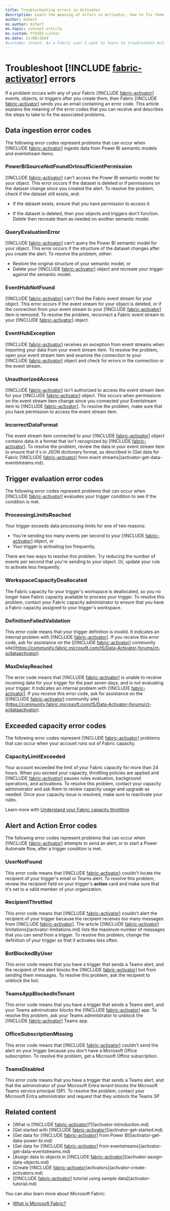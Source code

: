```yaml
---
title: Troubleshooting errors in Activator
description: Learn the meaning of errors in Activator, how to fix them, and troubleshoot common issues in this comprehensive troubleshooting guide
author: mihart
ms.author: mihart
ms.topic: concept-article
ms.custom: FY25Q1-Linter
ms.date: 11/08/2024
#customer intent: As a Fabric user I want to learn to troubleshoot Activator errors.
---
```


# Troubleshoot [!INCLUDE [fabric-activator](../includes/fabric-activator.md)] errors

If a problem occurs with any of your Fabric [!INCLUDE [fabric-activator](../includes/fabric-activator.md)] events, objects, or triggers after you create them, then Fabric [!INCLUDE [fabric-activator](../includes/fabric-activator.md)] sends you an email containing an error code. This article explains the meaning of the error codes that you can receive and describes the steps to take to fix the associated problems.

## Data ingestion error codes

The following error codes represent problems that can occur when [!INCLUDE [fabric-activator](../includes/fabric-activator.md)] ingests data from Power BI semantic models and eventstream items.

### PowerBiSourceNotFoundOrInsufficientPermission

[!INCLUDE [fabric-activator](../includes/fabric-activator.md)] can't access the Power BI semantic model for your object. This error occurs if the dataset is deleted or if permissions on the dataset change since you created the alert. To resolve the problem, check if the dataset still exists, and:

* If the dataset exists, ensure that you have permission to access it.

* If the dataset is deleted, then your objects and triggers don't function. Delete then recreate them as needed on another semantic model.

### QueryEvaluationError

[!INCLUDE [fabric-activator](../includes/fabric-activator.md)] can't query the Power BI semantic model for your object. This error occurs if the structure of the dataset changes after you create the alert. To resolve the problem, either:

* Restore the original structure of your semantic model, or
* Delete your [!INCLUDE [fabric-activator](../includes/fabric-activator.md)] object and recreate your trigger against the semantic model.

### EventHubNotFound

[!INCLUDE [fabric-activator](../includes/fabric-activator.md)] can't find the Fabric event stream for your object. This error occurs if the event stream for your object is deleted, or if the connection from your event stream to your [!INCLUDE [fabric-activator](../includes/fabric-activator.md)] item is removed. To resolve the problem, reconnect a Fabric event stream to your [!INCLUDE [fabric-activator](../includes/fabric-activator.md)] object.

### EventHubException

[!INCLUDE [fabric-activator](../includes/fabric-activator.md)] receives an exception from event streams when importing your data from your event stream item. To resolve the problem, open your event stream item and examine the connection to your [!INCLUDE [fabric-activator](../includes/fabric-activator.md)] object and check for errors in the connection or the event stream.

### UnauthorizedAccess

[!INCLUDE [fabric-activator](../includes/fabric-activator.md)] isn't authorized to access the event stream item for your [!INCLUDE [fabric-activator](../includes/fabric-activator.md)] object. This occurs when permissions on the event stream item change since you connected your Eventstream item to [!INCLUDE [fabric-activator](../includes/fabric-activator.md)]. To resolve the problem, make sure that you have permission to access the event stream item.

### IncorrectDataFormat

The event stream item connected to your [!INCLUDE [fabric-activator](../includes/fabric-activator.md)] object contains data in a format that isn't recognized by [!INCLUDE [fabric-activator](../includes/fabric-activator.md)]. To resolve the problem, review the data in your event stream item to ensure that it's in JSON dictionary format, as described in [Get data for Fabric [!INCLUDE [fabric-activator](../includes/fabric-activator.md)] from event streams](activator-get-data-eventstreams.md).

## Trigger evaluation error codes

The following error codes represent problems that can occur when [!INCLUDE [fabric-activator](../includes/fabric-activator.md)] evaluates your trigger condition to see if the condition is met.

### ProcessingLimitsReached

Your trigger exceeds data processing limits for one of two reasons:

* You're sending too many events per second to your [!INCLUDE [fabric-activator](../includes/fabric-activator.md)] object, or
* Your trigger is activating too frequently.

There are two ways to resolve this problem. Try reducing the number of events per second that you're sending to your object. Or, update your rule to activate less frequently.

### WorkspaceCapacityDeallocated

The Fabric capacity for your trigger's workspace is deallocated, so you no longer have Fabric capacity available to process your trigger. To resolve this problem, contact your Fabric capacity administrator to ensure that you have a Fabric capacity assigned to your trigger's workspace.

### DefinitionFailedValidation

This error code means that your trigger definition is invalid. It indicates an internal problem with [!INCLUDE [fabric-activator](../includes/fabric-activator.md)]. If you receive this error code, ask for assistance on the [[!INCLUDE [fabric-activator](../includes/fabric-activator.md)] community site](https://community.fabric.microsoft.com/t5/Data-Activator-forums/ct-p/dataactivator).

### MaxDelayReached

The error code means that [!INCLUDE [fabric-activator](../includes/fabric-activator.md)] is unable to receive incoming data for your trigger for the past seven days, and is not evaluating your trigger. It indicates an internal problem with [!INCLUDE [fabric-activator](../includes/fabric-activator.md)]. If you receive this error code, ask for assistance on the [[!INCLUDE [fabric-activator](../includes/fabric-activator.md)] community site](https://community.fabric.microsoft.com/t5/Data-Activator-forums/ct-p/dataactivator).

## Exceeded capacity error codes

The following error codes represent [!INCLUDE [fabric-activator](../includes/fabric-activator.md)] problems that can occur when your account runs out of Fabric capacity.

### CapacityLimitExceeded
Your account exceeded the limit of your Fabric capacity for more than 24 hours. When you exceed your capacity, throttling policies are applied and [!INCLUDE [fabric-activator](../includes/fabric-activator.md)] pauses rules evaluation, background operations, and activations. To resolve this problem, contact your capacity administrator and ask them to review capacity usage and upgrade as needed. Once your capacity issue is resolved, make sure to reactivate your rules.

Learn more with [Understand your Fabric capacity throttling](https://go.microsoft.com/fwlink/?linkid=2293008).

## Alert and Action Error codes

The following error codes represent problems that can occur when [!INCLUDE [fabric-activator](../includes/fabric-activator.md)] attempts to send an alert, or to start a Power Automate flow, after a trigger condition is met.

### UserNotFound

This error code means that [!INCLUDE [fabric-activator](../includes/fabric-activator.md)] couldn't locate the recipient of your trigger's email or Teams alert. To resolve this problem, review the recipient field on your trigger's **action** card and make sure that it's set to a valid member of your organization.

### RecipientThrottled

This error code means that [!INCLUDE [fabric-activator](../includes/fabric-activator.md)] couldn't alert the recipient of your trigger because the recipient receives too many messages from [!INCLUDE [fabric-activator](../includes/fabric-activator.md)]. The article [[!INCLUDE [fabric-activator](../includes/fabric-activator.md)] limitations](activator-limitations.md) lists the maximum number of messages that you can send from a trigger. To resolve this problem, change the definition of your trigger so that it activates less often.

### BotBlockedByUser

This error code means that you have a trigger that sends a Teams alert, and the recipient of the alert blocks the [!INCLUDE [fabric-activator](../includes/fabric-activator.md)] bot from sending them messages. To resolve this problem, ask the recipient to unblock the bot.

### TeamsAppBlockedInTenant

This error code means that you have a trigger that sends a Teams alert, and your Teams administrator blocks the [!INCLUDE [fabric-activator](../includes/fabric-activator.md)] app. To resolve this problem, ask your Teams administrator to unblock the [!INCLUDE [fabric-activator](../includes/fabric-activator.md)] Teams app.

### OfficeSubscriptionMissing

This error code means that [!INCLUDE [fabric-activator](../includes/fabric-activator.md)] couldn't send the alert on your trigger because you don't have a Microsoft Office subscription. To resolve the problem, get a Microsoft Office subscription.

### TeamsDisabled

This error code means that you have a trigger that sends a Teams alert, and that the administrator of your Microsoft Entra tenant blocks the Microsoft Teams service principal (SP). To resolve the problem, contact your Microsoft Entra administrator and request that they unblock the Teams SP.

## Related content

* [What is [!INCLUDE [fabric-activator](../includes/fabric-activator.md)]?](activator-introduction.md)
* [Get started with [!INCLUDE [fabric-activator](../includes/fabric-activator.md)]](activator-get-started.md)
* [Get data for [!INCLUDE [fabric-activator](../includes/fabric-activator.md)] from Power BI](activator-get-data-power-bi.md)
* [Get data for [!INCLUDE [fabric-activator](../includes/fabric-activator.md)] from eventstreams](activator-get-data-eventstreams.md)
* [Assign data to objects in [!INCLUDE [fabric-activator](../includes/fabric-activator.md)]](activator-assign-data-objects.md)
* [Create [!INCLUDE [fabric-activator](../includes/fabric-activator.md)]activators](activator-create-activators.md)
* [[!INCLUDE [fabric-activator](../includes/fabric-activator.md)] tutorial using sample data](activator-tutorial.md)

You can also learn more about Microsoft Fabric:

* [What is Microsoft Fabric?](../../get-started/microsoft-fabric-overview.md)

